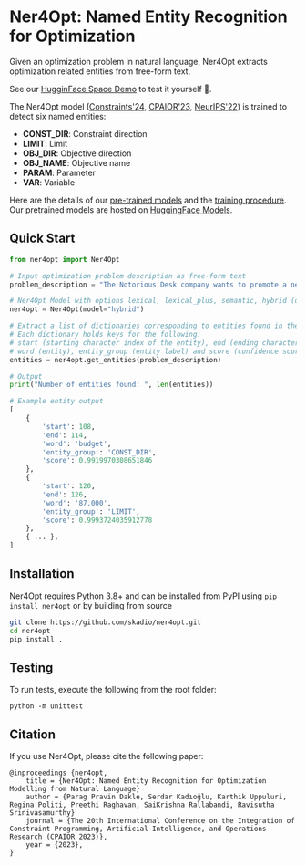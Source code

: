 # Ner4Opt: Named Entity Recognition for Optimization 

Given an optimization problem in natural language, Ner4Opt extracts optimization related entities from free-form text. 

See our [HugginFace Space Demo](https://huggingface.co/spaces/skadio/Ner4Opt) to test it yourself 🤗. 

The Ner4Opt model ([Constraints'24](https://link.springer.com/article/10.1007/s10601-024-09376-5), [CPAIOR'23](https://github.com/skadio/ner4opt/blob/main/docs/%5BCPAIOR%202023%5D%20Ner4Opt%20Paper.pdf), [NeurIPS'22](https://github.com/skadio/ner4opt/blob/main/docs/%5BNeurIPS%202022%5D%20Ner4Opt%20Poster.pdf)) is trained to detect six named entities: 

- **CONST_DIR**: Constraint direction
- **LIMIT**: Limit
- **OBJ_DIR**: Objective direction
- **OBJ_NAME**: Objective name
- **PARAM**: Parameter
- **VAR**: Variable

Here are the details of our [pre-trained models](https://github.com/skadio/ner4opt/blob/main/models/README.md) and the [training procedure](https://github.com/skadio/ner4opt/blob/main/models/training/README.md). Our pretrained models are hosted on [HuggingFace Models](https://huggingface.co/skadio).

## Quick Start

```python
from ner4opt import Ner4Opt

# Input optimization problem description as free-form text
problem_description = "The Notorious Desk company wants to promote a new brand of wine and wants to market it using a total market budget of $ 87,000 . To do so , the company needs to decide how much to allocate on each of its two advertising channels : ( 1 ) morning TV show and ( 2 ) social media . Each day , it costs the company $ 1,000 and $ 2000 to run advertisement spots on morning TV show and social media respectively . The expected daily reach , based on past ratings , is 15,000 viewers for each morning show spot and 30,000 internet users for a social media spot . The chief marketer knows from her experience that both channels are key to the success of the product launch . She wants to plan at least 4 but no more than 7 morning show spots . In addition , the social media spots needs to be at least 30 due to pricing tier policy . How many times should each of the media channels be used to maximize the reach of the campaign ?"

# Ner4Opt Model with options lexical, lexical_plus, semantic, hybrid (default). 
ner4opt = Ner4Opt(model="hybrid")

# Extract a list of dictionaries corresponding to entities found in the given problem description.
# Each dictionary holds keys for the following: 
# start (starting character index of the entity), end (ending character index of the entity)
# word (entity), entity_group (entity label) and score (confidence score for the entity)
entities = ner4opt.get_entities(problem_description)

# Output
print("Number of entities found: ", len(entities))

# Example entity output
[
    {
        'start': 108,
        'end': 114,
        'word': 'budget',
        'entity_group': 'CONST_DIR',
        'score': 0.9919970308651846
    },
    {
        'start': 120,
        'end': 126,
        'word': '87,000',
        'entity_group': 'LIMIT',
        'score': 0.9993724035912778
    },
    { ... },
]
```

## Installation

Ner4Opt requires Python 3.8+ and can be installed from PyPI using `pip install ner4opt` or by building from source 

```bash
git clone https://github.com/skadio/ner4opt.git
cd ner4opt
pip install .
```

## Testing

To run tests, execute the following from the root folder:

```
python -m unittest
```

## Citation
If you use Ner4Opt, please cite the following paper:

```
@inproceedings {ner4opt,
    title = {Ner4Opt: Named Entity Recognition for Optimization Modelling from Natural Language}
	author = {Parag Pravin Dakle, Serdar Kadıoğlu, Karthik Uppuluri, Regina Politi, Preethi Raghavan, SaiKrishna Rallabandi, Ravisutha Srinivasamurthy}
    journal = {The 20th International Conference on the Integration of Constraint Programming, Artificial Intelligence, and Operations Research (CPAIOR 2023)},
	year = {2023},
}

```
